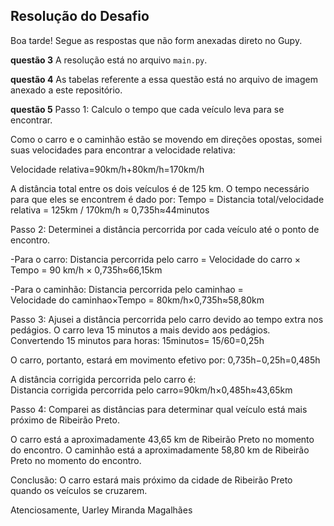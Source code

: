 ## Resolução do Desafio

Boa tarde! Segue as respostas que não form anexadas direto no Gupy.

**questão 3** 
A resolução está no arquivo `main.py`. 

**questão 4**
As tabelas referente a essa questão está no arquivo de imagem anexado a este repositório.

**questão 5**
Passo 1: Calculo o tempo que cada veículo leva para se encontrar.

Como o carro e o caminhão estão se movendo em direções opostas, somei suas velocidades para encontrar a velocidade relativa:

Velocidade relativa=90km/h+80km/h=170km/h

A distância total entre os dois veículos é de 125 km. O tempo necessário para que eles se encontrem é dado por:
Tempo = Distancia total/velocidade relativa = 125km / 170km/h ≈ 0,735h≈44minutos

Passo 2: Determinei a distância percorrida por cada veículo até o ponto de encontro.

-Para o carro:
Distancia percorrida pelo carro = Velocidade do carro × Tempo = 90 km/h × 0,735h≈66,15km

-Para o caminhão:
Distancia percorrida pelo caminhao = Velocidade do caminhao×Tempo = 80km/h×0,735h≈58,80km

Passo 3: Ajusei a distância percorrida pelo carro devido ao tempo extra nos pedágios.
O carro leva 15 minutos a mais devido aos pedágios. Convertendo 15 minutos para horas:
15minutos= 15/60=0,25h

O carro, portanto, estará em movimento efetivo por: 0,735h−0,25h=0,485h

A distância corrigida percorrida pelo carro é:
Distancia corrigida percorrida pelo carro=90km/h×0,485h≈43,65km

Passo 4: Comparei as distâncias para determinar qual veículo está mais próximo de Ribeirão Preto.

O carro está a aproximadamente 43,65 km de Ribeirão Preto no momento do encontro.
O caminhão está a aproximadamente 58,80 km de Ribeirão Preto no momento do encontro.

Conclusão: O carro estará mais próximo da cidade de Ribeirão Preto quando os veículos se cruzarem.

Atenciosamente, 
Uarley Miranda Magalhães

​

